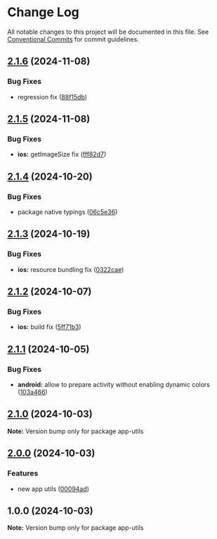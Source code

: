 # Change Log

All notable changes to this project will be documented in this file.
See [Conventional Commits](https://conventionalcommits.org) for commit guidelines.

## [2.1.6](https://github.com/akylas/nativescript-app-utils/compare/v2.1.5...v2.1.6) (2024-11-08)

### Bug Fixes

* regression fix ([88f15db](https://github.com/akylas/nativescript-app-utils/commit/88f15db1e7b5be77f398c659d650c8500f6436e6))

## [2.1.5](https://github.com/akylas/nativescript-app-utils/compare/v2.1.4...v2.1.5) (2024-11-08)

### Bug Fixes

* **ios:** getImageSize fix ([fff82d7](https://github.com/akylas/nativescript-app-utils/commit/fff82d79420ecffac199934905bf00683c466913))

## [2.1.4](https://github.com/akylas/nativescript-app-utils/compare/v2.1.3...v2.1.4) (2024-10-20)

### Bug Fixes

* package native typings ([06c5e36](https://github.com/akylas/nativescript-app-utils/commit/06c5e36aec45381597981a99203605f6cc0439d3))

## [2.1.3](https://github.com/akylas/nativescript-app-utils/compare/v2.1.2...v2.1.3) (2024-10-19)

### Bug Fixes

* **ios:** resource bundling fix ([0322cae](https://github.com/akylas/nativescript-app-utils/commit/0322cae6f40cf880e59bd1a2fbdd44f51272bfe6))

## [2.1.2](https://github.com/akylas/nativescript-app-utils/compare/v2.1.1...v2.1.2) (2024-10-07)

### Bug Fixes

* **ios:** build fix ([5ff71b3](https://github.com/akylas/nativescript-app-utils/commit/5ff71b3708c186aa196248a1d76359aa929f0de0))

## [2.1.1](https://github.com/akylas/nativescript-app-utils/compare/v2.1.0...v2.1.1) (2024-10-05)

### Bug Fixes

* **android:** allow to prepare activity without enabling dynamic colors ([103a466](https://github.com/akylas/nativescript-app-utils/commit/103a4669487767b0674dc06a3d1a991717300b5c))

## [2.1.0](https://github.com/akylas/nativescript-app-utils/compare/v2.0.0...v2.1.0) (2024-10-03)

**Note:** Version bump only for package app-utils

## [2.0.0](https://github.com/akylas/nativescript-app-utils/compare/v1.0.0...v2.0.0) (2024-10-03)

### Features

* new app utils ([00094ad](https://github.com/akylas/nativescript-app-utils/commit/00094ad84b16d13f565747ea235c05520261076d))

## 1.0.0 (2024-10-03)

**Note:** Version bump only for package app-utils
